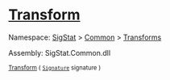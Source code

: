 # [Transform](./EndpointExtraction-100663588.md)

Namespace: [SigStat]() > [Common](./../../README.md) > [Transforms](./../README.md)

Assembly: SigStat.Common.dll

<sub>[Transform](./EndpointExtraction-100663588.md) ( [`Signature`](./../../Signature.md) signature )         <div style = "text-align: right" ></div></sub>
